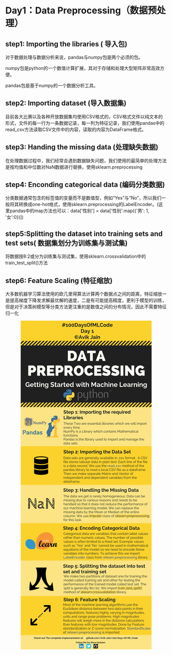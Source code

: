 # Day1：Data Preprocessing（数据预处理）

## step1: Importing the libraries ( 导入包)

对于数据处理与数据分析来说，pandas与numpy包是两个必须的包。

numpy包是python的一个数值计算扩展，其对于存储和处理大型矩阵非常高效方便。

pandas包是基于numpy的一个数据分析工具。

## step2: Importing dataset (导入数据集)

目前各大比赛以及各种开放数据集均使用CSV格式的，CSV格式文件以纯文本的形式，文件的每一行为一条数据记录，每一列为特征记录，我们使用pandas中的read_csv方法读取CSV文件中的内容，读取的内容为DataFrame格式。

## step3: Handing the missing data (处理缺失数据)

在处理数据过程中，我们经常会遇到数据缺失问题，我们使用的最简单的处理方法是按均值和中位数对NaN数据进行替换，使用sklearn.preprocessing

## step4: Enconding categorical data (编码分类数据)

分类数据通常包含的标签值的变量而不是数值型，例如“Yes”与“No”，所以我们一般将其转换成one-hot格式，使用sklearn.preprocessing的LabelEncoder。(这里pandas中的map方法也可以：data['性别'] = data['性别'.map({'男': 1, '女':0})])

## step5:Splitting the dataset into training sets and test sets( 数据集划分为训练集与测试集)

将数据按8:2或分为训练集与测试集，使用sklearn.crossvalidation中的train_test_split()方法

## step6: Feature Scaling (特征缩放)

大多数机器学习算法使用的欧几里得算法计算两个数据点之间的距离，特征缩放一是提高梯度下降发求解最优解的速度，二是有可能提高精度，更利于模型的训练，但是对于决策树模型等分类方法更注重的是数值之间的分布情况，因此不需要特征归一化

<p align="center">
    <img src="https://github.com/QiujieDong/Learn_ML_in_100_days/blob/master/Info_graphs/Day%201.jpg">
</p>
